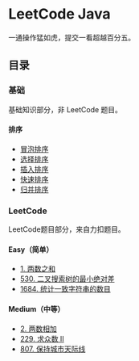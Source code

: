 # LeetCode Java

一通操作猛如虎，提交一看超越百分五。

## 目录

### 基础

基础知识部分，非 LeetCode 题目。

#### 排序

* [冒泡排序](src/main/java/net/renfei/base/Sort.java)
* [选择排序](src/main/java/net/renfei/base/Sort.java)
* [插入排序](src/main/java/net/renfei/base/Sort.java)
* [快速排序](src/main/java/net/renfei/base/Sort.java)
* [归并排序](src/main/java/net/renfei/base/Sort.java)

### LeetCode

LeetCode题目部分，来自力扣题目。

#### Easy（简单）

* [1. 两数之和](src/main/java/net/renfei/leetcode/easy/TwoSum.java)
* [530. 二叉搜索树的最小绝对差](src/main/java/net/renfei/leetcode/easy/MinimumAbsoluteDifferenceInBst.java)
* [1684. 统计一致字符串的数目](src/main/java/net/renfei/leetcode/easy/CountTheNumberOfConsistentStrings.java)

#### Medium（中等）

* [2. 两数相加](src/main/java/net/renfei/leetcode/medium/AddTwoNumbers.java)
* [229. 求众数 II](src/main/java/net/renfei/leetcode/medium/MajorityElementII.java)
* [807. 保持城市天际线](src/main/java/net/renfei/leetcode/medium/MaxIncreaseKeepingSkyline.java)